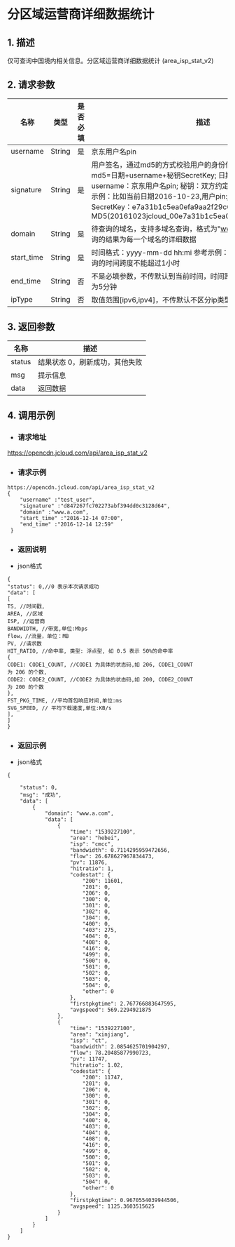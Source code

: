 # **分区域运营商详细数据统计**

## **1. 描述**

仅可查询中国境内相关信息。分区域运营商详细数据统计 (area_isp_stat_v2)

## **2. 请求参数**

| **名称**   | **类型** | **是否必填** | **描述**                                                    |
| ---------- | -------- | ------------ | ----------------------------------------------------------- |
| username   | String   | 是           | 京东用户名pin                                               |
| signature  | String   | 是           | 用户签名，通过md5的方式校验用户的身份信息，保障信息安全。</br>md5=日期+username+秘钥SecretKey; 日期：格式为 yyyymmdd; username：京东用户名pin; 秘钥：双方约定; </br>示例：比如当前日期2016-10-23,用户pin:jcloud_00,用户秘钥SecretKey：e7a31b1c5ea0efa9aa2f29c6559f7d61,那签名为MD5(20161023jcloud_00e7a31b1c5ea0efa9aa2f29c6559f7d61)  |
| domain     | String   | 是           | 待查询的域名，支持多域名查询，格式为"www.a.com,www.b.com" 查询的结果为每一个域名的详细数据 |
| start_time | String   | 是           | 时间格式：yyyy-mm-dd hh:mi 参考示例：2016-12-14 07:00；查询的时间跨度不能超过1小时  |
| end_time   | String   | 否           | 不是必填参数，不传默认到当前时间，时间跨度最大为1个小时，且粒度为5分钟           |
| ipType     | String   | 否           |取值范围[ipv6,ipv4]，不传默认不区分ip类型                   |

## **3. 返回参数**

| **名称** | **描述**                       |
| -------- | ------------------------------ |
| status   | 结果状态 0，刷新成功，其他失败 |
| msg      | 提示信息                       |
| data     | 返回数据                       |

## **4. 调用示例**

- ### **请求地址**

https://opencdn.jcloud.com/api/area_isp_stat_v2

- ### **请求示例**

```
https://opencdn.jcloud.com/api/area_isp_stat_v2
{
    "username" :"test_user",
    "signature" :"d847267fc702273abf394dd0c3128d64",
    "domain" :"www.a.com",
    "start_time" :"2016-12-14 07:00",
    "end_time" :"2016-12-14 12:59"
 }
```

- ### **返回说明**

* json格式

```
{
"status": 0,//0 表示本次请求成功
"data": [
[
TS, //时间戳,
AREA, //区域
ISP, //运营商
BANDWIDTH, //带宽,单位:Mbps
flow，//流量，单位：MB
PV, //请求数
HIT_RATIO, //命中率, 类型: 浮点型, 如 0.5 表示 50%的命中率
{
CODE1: CODE1_COUNT, //CODE1 为具体的状态码,如 206, CODE1_COUNT
为 206 的个数,
CODE2: CODE2_COUNT, //CODE2 为具体的状态码,如 200, CODE2_COUNT
为 200 的个数
},
FST_PKG_TIME, //平均首包响应时间,单位:ms
SVG_SPEED, // 平均下载速度,单位:KB/s
],
]
}
```

- ### **返回示例**

* json格式

```
{

    "status": 0,
    "msg": "成功",
    "data": [
        {
            "domain": "www.a.com",
            "data": [
                {
                    "time": "1539227100",
                    "area": "hebei",
                    "isp": "cmcc",
                    "bandwidth": 0.7114295959472656,
                    "flow": 26.678627967834473,
                    "pv": 11876,
                    "hitratio": 1,
                    "codestat": {
                        "200": 11601,
                        "201": 0,
                        "206": 0,
                        "300": 0,
                        "301": 0,
                        "302": 0,
                        "304": 0,
                        "400": 0,
                        "403": 275,
                        "404": 0,
                        "408": 0,
                        "416": 0,
                        "499": 0,
                        "500": 0,
                        "501": 0,
                        "502": 0,
                        "503": 0,
                        "504": 0,
                        "other": 0
                    },
                    "firstpkgtime": 2.767766883647595,
                    "avgspeed": 569.2294921875
                },
                {
                    "time": "1539227100",
                    "area": "xinjiang",
                    "isp": "ct",
                    "bandwidth": 2.0854625701904297,
                    "flow": 78.20485877990723,
                    "pv": 11747,
                    "hitratio": 1.02,
                    "codestat": {
                        "200": 11747,
                        "201": 0,
                        "206": 0,
                        "300": 0,
                        "301": 0,
                        "302": 0,
                        "304": 0,
                        "400": 0,
                        "403": 0,
                        "404": 0,
                        "408": 0,
                        "416": 0,
                        "499": 0,
                        "500": 0,
                        "501": 0,
                        "502": 0,
                        "503": 0,
                        "504": 0,
                        "other": 0
                    },
                    "firstpkgtime": 0.9670554039944506,
                    "avgspeed": 1125.3603515625
                }
            ]
        }
    ]
}

```
